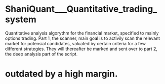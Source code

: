 # ShaniQuant___Quantitative_trading_system
Quantitative analysis algorythm for the financial market, specified to mainly options trading. Part 1, the scanner, main goal is to activily scan the relevant market for potensial candidates, valuated by certain criteria for a few different strategies. They will thereafter be marked and sent over to part 2, the deep analysis part of the script.




# outdated by a high margin.
